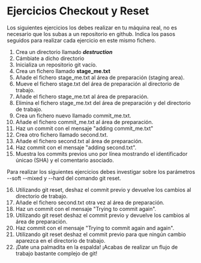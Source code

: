 # Ejercicios Checkout y Reset

Los siguientes ejercicios los debes realizar en tu máquina real, no es necesario que los subas a un repositorio en github. Indica los pasos seguidos para realizar cada ejercicio en este mismo fichero.

1. Crea un directorio llamado _**destruction**_
2. Cámbiate a dicho directorio
3. Inicializa un repositorio git vacío.
4. Crea un fichero llamado **stage_me.txt**
5. Añade el fichero stage_me.txt al área de preparación (staging area).
6. Mueve el fichero stage.txt del área de preparación al directorio de trabajo.
7. Añade el fichero stage_me.txt al área de preparación.
8. Elimina el fichero stage_me.txt del área de preparación y del directorio de trabajo.
9. Crea un fichero nuevo llamado commit_me.txt.
10. Añade el fichero commit_me.txt al área de preparación.
11. Haz un commit con el mensaje "adding commit_me.txt"
12. Crea otro fichero llamado second.txt.
13. Añade el fichero second.txt al área de preparación.
14. Haz commit con el mensaje "adding second.txt".
15. Muestra los commits previos uno por línea mostrando el identificador únicao (SHA) y el comentario asociado.

Para realizar los siguientes ejercicios debes investigar sobre los parámetros --soft --mixed y --hard del comando git reset.

16. Utilizando git reset, deshaz el commit previo y devuelve los cambios al directorio de trabajo.
17. Añade el fichero second.txt otra vez al área de preparación.
18. Haz un commit con el mensaje "Trying to commit again".
19. Utilizando git reset deshaz el commit previo y devuelve los cambios al área de preparación.
20. Haz commit con el mensaje "Trying to commit again and again".
21. Utilizando git reset deshaz el commit previo para que ningún cambio aparezca en el directorio de trabajo.
22. ¡Date una palmadita en la espalda! ¡Acabas de realizar un flujo de trabajo bastante complejo de git!
    
